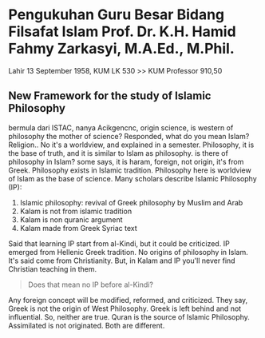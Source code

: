 # Pengukuhan Guru Besar Bidang Filsafat Islam Prof. Dr. K.H. Hamid Fahmy Zarkasyi, M.A.Ed., M.Phil.
Lahir 13 September 1958, KUM LK 530 >> KUM Professor 910,50

## New Framework for the study of Islamic Philosophy
bermula dari ISTAC, nanya Acikgencnc, origin science, is western of philosophy the mother of science? Responded, what do you mean Islam? Religion.. No it's a worldview, and explained in a semester.
Philosophy, it is the base of truth, and it is similar to Islam as philosophy.
is there of philosophy in Islam? some says, it is haram, foreign, not origin, it's from Greek. 
Philosophy exists in Islamic tradition. 
Philosophy here is worldview of Islam as the base of science. Many scholars describe Islamic Philosophy (IP): 
1. Islamic philosophy: revival of Greek philosophy by Muslim and Arab
2. Kalam is not from islamic tradition
3. Kalam is non quranic argument
4. Kalam made from Greek Syriac text

Said that learning IP start from al-Kindi, but it could be criticized. IP emerged from Hellenic Greek tradition. No origins of philosophy in Islam. It's said come from Christianity. But, in Kalam and IP you'll never find Christian teaching in them.
>Does that mean no IP before al-Kindi?

Any foreign concept will be modified, reformed, and criticized. They say, Greek is not the origin of West Philosophy. Greek is left behind and not influential. So, neither are true.
Quran is the source of Islamic Philosophy.
Assimilated is not originated. Both are different.
